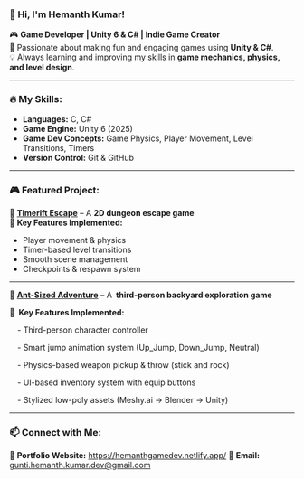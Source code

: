 ### 👋 Hi, I'm Hemanth Kumar!  

🎮 **Game Developer | Unity 6 & C# | Indie Game Creator**  
🚀 Passionate about making fun and engaging games using **Unity & C#**.  
💡 Always learning and improving my skills in **game mechanics, physics, and level design**.  

---

### 🔥 My Skills:
- **Languages:** C, C#  
- **Game Engine:** Unity 6 (2025)  
- **Game Dev Concepts:** Game Physics, Player Movement, Level Transitions, Timers  
- **Version Control:** Git & GitHub  

---

### 🎮 Featured Project:  
🚀 **[Timerift Escape](https://gunti-hemanth-kumar.itch.io/timeriftescape)** – A **2D dungeon escape game**  
🔹 **Key Features Implemented:**  
   - Player movement & physics  
   - Timer-based level transitions  
   - Smooth scene management  
   - Checkpoints & respawn system
---

🐜 **[Ant-Sized Adventure](https://gunti-hemanth-kumar.itch.io/ant-sized-adventure)** – A **third-person backyard exploration game**

🔹 **Key Features Implemented:**

  - Third-person character controller
  
  - Smart jump animation system (Up_Jump, Down_Jump, Neutral)
  
  - Physics-based weapon pickup & throw (stick and rock)
  
  - UI-based inventory system with equip buttons
  
  - Stylized low-poly assets (Meshy.ai → Blender → Unity)


---

### 📫 Connect with Me:  
🔗 **Portfolio Website:** https://hemanthgamedev.netlify.app/ 
💌 **Email:** gunti.hemanth.kumar.dev@gmail.com  

